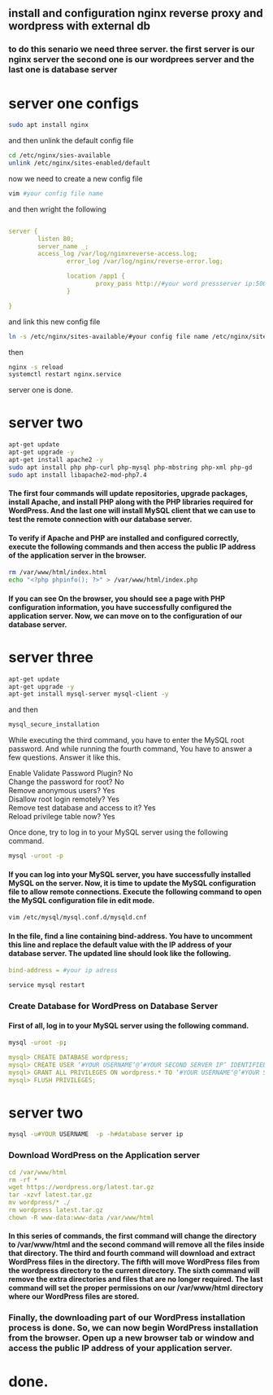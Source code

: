 ## install and configuration nginx reverse proxy and wordpress with external db
### to do this senario we need three server. the first server  is our nginx server the second one is our wordprees server  and the last one is database server
# server one configs
```bash 
sudo apt install nginx
```
and then unlink the default config file 
```bash 
cd /etc/nginx/sies-available
unlink /etc/nginx/sites-enabled/default
```
now we need to create a new config file 
```bash
vim #your config file name
```
and then wright the following 
```yaml

server {
        listen 80;
        server_name _;
        access_log /var/log/nginxreverse-access.log;
                error_log /var/log/nginx/reverse-error.log;

                location /app1 {
                        proxy_pass http://#your word pressserver ip:5000/;
                }

}
```
and link this new config file 
```bash
ln -s /etc/nginx/sites-available/#your config file name /etc/nginx/sites-enabled/#your config file name
```
then 
```bash 
nginx -s reload
systemctl restart nginx.service
```
server one is done.
# server two
```bash
apt-get update
apt-get upgrade -y
apt-get install apache2 -y
sudo apt install php php-curl php-mysql php-mbstring php-xml php-gd
sudo apt install libapache2-mod-php7.4
```
#### The first four commands will update repositories, upgrade packages, install Apache, and install PHP along with the PHP libraries required for WordPress. And the last one will install MySQL client that we can use to test the remote connection with our database server.

#### To verify if Apache and PHP are installed and configured correctly, execute the following commands and then access the public IP address of the application server in the browser.
```bash
rm /var/www/html/index.html
echo "<?php phpinfo(); ?>" > /var/www/html/index.php
```
#### If you can see On the browser, you should see a page with PHP configuration information, you have successfully configured the application server. Now, we can move on to the configuration of our database server. 
# server three
```bash
apt-get update
apt-get upgrade -y
apt-get install mysql-server mysql-client -y
```
and then 
```bash 
mysql_secure_installation
```
While executing the third command, you have to enter the MySQL root password. And while running the fourth command, You have to answer a few questions. Answer it like this.

Enable Validate Password Plugin? No  
Change the password for root? No  
Remove anonymous users? Yes  
Disallow root login remotely? Yes  
Remove test database and access to it? Yes  
Reload privilege table now? Yes

Once done, try to log in to your MySQL server using the following command.
```bash 
mysql -uroot -p
```
#### If you can log into your MySQL server, you have successfully installed MySQL on the server. Now, it is time to update the MySQL configuration file to allow remote connections. Execute the following command to open the MySQL configuration file in edit mode.
```bash 
vim /etc/mysql/mysql.conf.d/mysqld.cnf
```
#### In the file, find a line containing bind-address. You have to uncomment this line and replace the default value with the IP address of your database server. The updated line should look like the following.
```yaml
bind-address = #your ip adress
```
```bash 
service mysql restart
```
### Create Database for WordPress on Database Server
#### First of all, log in to your MySQL server using the following command.
```bash 
mysql -uroot -p;
```
```yaml
mysql> CREATE DATABASE wordpress;
mysql> CREATE USER ‘#YOUR USERNAME‘@’#YOUR SECOND SERVER IP‘ IDENTIFIED BY ‘#PASS‘;
mysql> GRANT ALL PRIVILEGES ON wordpress.* TO ‘#YOUR USERNAME‘@’#YOUR SECOND SERVER IP‘;
mysql> FLUSH PRIVILEGES;
```
# server two
```bash
mysql -u#YOUR USERNAME  -p -h#database server ip
``` 
### Download WordPress on the Application server
```yaml
cd /var/www/html
rm -rf *
wget https://wordpress.org/latest.tar.gz
tar -xzvf latest.tar.gz
mv wordpress/* ./
rm wordpress latest.tar.gz
chown -R www-data:www-data /var/www/html
```
#### In this series of commands, the first command will change the directory to /var/www/html and the second command will remove all the files inside that directory. The third and fourth command will download and extract WordPress files in the directory. The fifth will move WordPress files from the wordpress directory to the current directory. The sixth command will remove the extra directories and files that are no longer required. The last command will set the proper permissions on our /var/www/html directory where our WordPress files are stored.
### Finally, the downloading part of our WordPress installation process is done. So, we can now begin WordPress installation from the browser. Open up a new browser tab or window and access the public IP address of your application server.
# done.
